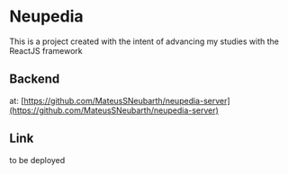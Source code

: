 # Neupedia

This is a project created with the intent of advancing my studies with the ReactJS framework

## Backend

at: [https://github.com/MateusSNeubarth/neupedia-server](https://github.com/MateusSNeubarth/neupedia-server)

## Link

to be deployed

